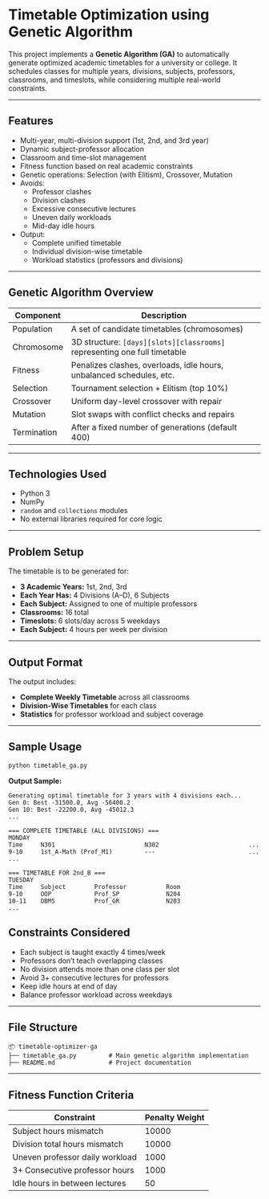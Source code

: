 # Timetable Optimization using Genetic Algorithm

This project implements a **Genetic Algorithm (GA)** to automatically generate optimized academic timetables for a university or college. It schedules classes for multiple years, divisions, subjects, professors, classrooms, and timeslots, while considering multiple real-world constraints.

---

## Features

- Multi-year, multi-division support (1st, 2nd, and 3rd year)
- Dynamic subject-professor allocation
- Classroom and time-slot management
- Fitness function based on real academic constraints
- Genetic operations: Selection (with Elitism), Crossover, Mutation
- Avoids:
  - Professor clashes
  - Division clashes
  - Excessive consecutive lectures
  - Uneven daily workloads
  - Mid-day idle hours
- Output:
  - Complete unified timetable
  - Individual division-wise timetable
  - Workload statistics (professors and divisions)

---

## Genetic Algorithm Overview

| Component    | Description                                                                 |
|--------------|-----------------------------------------------------------------------------|
| Population   | A set of candidate timetables (chromosomes)                                |
| Chromosome   | 3D structure: `[days][slots][classrooms]` representing one full timetable   |
| Fitness      | Penalizes clashes, overloads, idle hours, unbalanced schedules, etc.        |
| Selection    | Tournament selection + Elitism (top 10%)                                    |
| Crossover    | Uniform day-level crossover with repair                                     |
| Mutation     | Slot swaps with conflict checks and repairs                                 |
| Termination  | After a fixed number of generations (default 400)                           |

---

## Technologies Used

- Python 3
- NumPy
- `random` and `collections` modules
- No external libraries required for core logic

---

## Problem Setup

The timetable is to be generated for:

- **3 Academic Years:** 1st, 2nd, 3rd  
- **Each Year Has:** 4 Divisions (A–D), 6 Subjects  
- **Each Subject:** Assigned to one of multiple professors  
- **Classrooms:** 16 total  
- **Timeslots:** 6 slots/day across 5 weekdays  
- **Each Subject:** 4 hours per week per division  

---

## Output Format

The output includes:

- **Complete Weekly Timetable** across all classrooms
- **Division-Wise Timetables** for each class
- **Statistics** for professor workload and subject coverage

---

## Sample Usage

```bash
python timetable_ga.py
````

**Output Sample:**

```
Generating optimal timetable for 3 years with 4 divisions each...
Gen 0: Best -31500.0, Avg -56400.2
Gen 10: Best -22200.0, Avg -45012.3
...

=== COMPLETE TIMETABLE (ALL DIVISIONS) ===
MONDAY
Time     N301                         N302                         ... 
9-10     1st_A-Math (Prof_M1)         ---                          ...
...

=== TIMETABLE FOR 2nd_B ===
TUESDAY
Time     Subject        Professor           Room      
9-10     OOP            Prof_SP             N204      
10-11    DBMS           Prof_GR             N203
...
```

## Constraints Considered

* Each subject is taught exactly 4 times/week
* Professors don’t teach overlapping classes
* No division attends more than one class per slot
* Avoid 3+ consecutive lectures for professors
* Keep idle hours at end of day
* Balance professor workload across weekdays

---

## File Structure

```
📦 timetable-optimizer-ga
├── timetable_ga.py         # Main genetic algorithm implementation
├── README.md               # Project documentation
```

---

## Fitness Function Criteria

| Constraint                      | Penalty Weight |
| ------------------------------- | -------------- |
| Subject hours mismatch          | 10000          |
| Division total hours mismatch   | 10000          |
| Uneven professor daily workload | 1000           |
| 3+ Consecutive professor hours  | 1000           |
| Idle hours in between lectures  | 50             |
